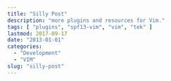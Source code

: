 ```yaml
---
title: "Silly Post"
description: "more plugins and resources for Vim."
tags: [ "plugins", "spf13-vim", "vim", "tek" ]
lastmod: 2017-09-17
date: "2013-01-01"
categories:
  - "Development"
  - "VIM"
slug: "silly-post"
---
```

